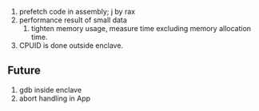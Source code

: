 1. prefetch code in assembly; j by rax
1. performance result of small data
    1. tighten memory usage, measure time excluding memory allocation time.
1. CPUID is done outside enclave.


Future
---

1. gdb inside enclave
1. abort handling in App
